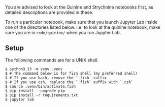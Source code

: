 You are advised to look at the Quinine and Strychnine notebooks first, as
detailed descriptions are provided in these.

To run a particular notebook, make sure that you launch Jupyter Lab inside
one of the directories listed below. I.e. to look at the quinine notebook, make
sure you are in `code/quinine/` when you run Jupyter Lab.

## Setup

The following commands are for a UNIX shell.

    $ python3.13 -m venv .venv
    $ # The command below is for fish shell (my preferred shell)
    $ # If you use bash, remove the `.fish` suffix
    $ # If you use csh, replace the `.fish` suffix with `.csh`
    $ source .venv/bin/activate.fish
    $ pip install --upgrade pip
    $ pip install -r requirements.txt
    $ jupyter lab
